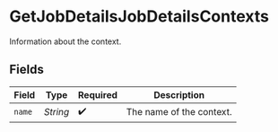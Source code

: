 # GetJobDetailsJobDetailsContexts

Information about the context.


## Fields

| Field                    | Type                     | Required                 | Description              |
| ------------------------ | ------------------------ | ------------------------ | ------------------------ |
| `name`                   | *String*                 | :heavy_check_mark:       | The name of the context. |